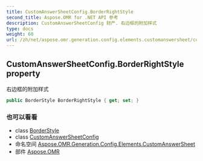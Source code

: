 ```yaml
---
title: CustomAnswerSheetConfig.BorderRightStyle
second_title: Aspose.OMR for .NET API 参考
description: CustomAnswerSheetConfig 财产. 右边框的附加样式
type: docs
weight: 60
url: /zh/net/aspose.omr.generation.config.elements.customanswersheet/customanswersheetconfig/borderrightstyle/
---
```

## CustomAnswerSheetConfig.BorderRightStyle property

右边框的附加样式

```csharp
public BorderStyle BorderRightStyle { get; set; }
```

### 也可以看看

* class [BorderStyle](../../../aspose.omr.generation.config/borderstyle/)
* class [CustomAnswerSheetConfig](../)
* 命名空间 [Aspose.OMR.Generation.Config.Elements.CustomAnswerSheet](../../customanswersheetconfig/)
* 部件 [Aspose.OMR](../../../)


